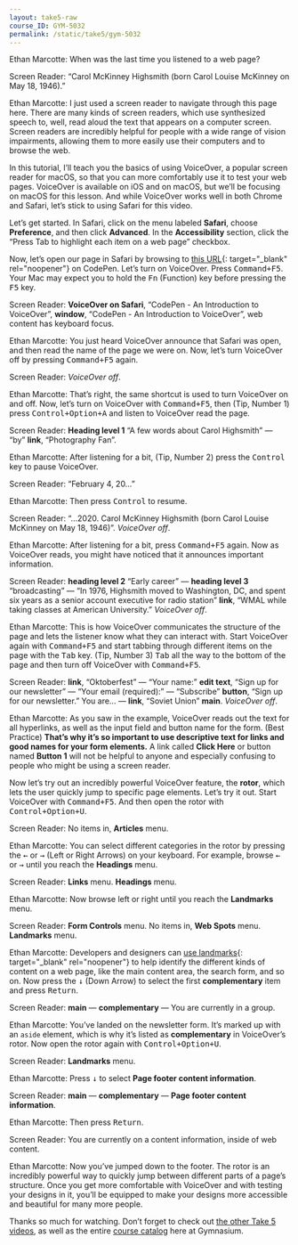 ```yaml
---
layout: take5-raw
course_ID: GYM-5032
permalink: /static/take5/gym-5032
---
```


Ethan Marcotte: When was the last time you listened to a web page?

Screen Reader: “Carol McKinney Highsmith (born Carol Louise McKinney on May 18, 1946).”

Ethan Marcotte: I just used a screen reader to navigate through this page here. There are many kinds of screen readers, which use synthesized speech to, well, read aloud the text that appears on a computer screen. Screen readers are incredibly helpful for people with a wide range of vision impairments, allowing them to more easily use their computers and to browse the web.

In this tutorial, I’ll teach you the basics of using VoiceOver, a popular screen reader for macOS, so that you can more comfortably use it to test your web pages. VoiceOver is available on iOS and on macOS, but we’ll be focusing on macOS for this lesson. And while VoiceOver works well in both Chrome and Safari, let’s stick to using Safari for this video.

Let’s get started. In Safari, click on the menu labeled **Safari**, choose **Preference**, and then click **Advanced**. In the **Accessibility** section, click the “Press Tab to highlight each item on a web page” checkbox.

Now, let’s open our page in Safari by browsing to [this URL][1]{: target="_blank" rel="noopener"} on CodePen. Let’s turn on VoiceOver. Press <kbd><kbd>Command</kbd>+<kbd>F5</kbd></kbd>. Your Mac may expect you to hold the <kbd>Fn</kbd> (Function) key before pressing the <kbd>F5</kbd> key.

Screen Reader: **VoiceOver on Safari**, “CodePen - An Introduction to VoiceOver”, **window**, “CodePen - An Introduction to VoiceOver”, web content has keyboard focus.

Ethan Marcotte: You just heard VoiceOver announce that Safari was open, and then read the name of the page we were on. Now, let’s turn VoiceOver off by pressing <kbd><kbd>Command</kbd>+<kbd>F5</kbd></kbd> again.

Screen Reader: *VoiceOver off*.

Ethan Marcotte: That’s right, the same shortcut is used to turn VoiceOver on and off. Now, let’s turn on VoiceOver with <kbd><kbd>Command</kbd>+<kbd>F5</kbd></kbd>, then (Tip, Number 1) press <kbd><kbd>Control</kbd>+<kbd>Option</kbd>+<kbd>A</kbd></kbd> and listen to VoiceOver read the page.

Screen Reader: **Heading level 1** “A few words about Carol Highsmith” — “by” **link**, “Photography Fan”.

Ethan Marcotte: After listening for a bit, (Tip, Number 2) press the <kbd>Control</kbd> key to pause VoiceOver.

Screen Reader: “February 4, 20…”

Ethan Marcotte: Then press <kbd>Control</kbd> to resume.

Screen Reader: “…2020. Carol McKinney Highsmith (born Carol Louise McKinney on May 18, 1946)”. *VoiceOver off*.

Ethan Marcotte: After listening for a bit, press <kbd><kbd>Command</kbd>+<kbd>F5</kbd></kbd> again. Now as VoiceOver reads, you might have noticed that it announces important information.

Screen Reader: **heading level 2** “Early career” — **heading level 3** “broadcasting” — “In 1976, Highsmith moved to Washington, DC, and spent six years as a senior account executive for radio station” **link**, “WMAL while taking classes at American University.” *VoiceOver off*.

Ethan Marcotte: This is how VoiceOver communicates the structure of the page and lets the listener know what they can interact with. Start VoiceOver again with <kbd><kbd>Command</kbd>+<kbd>F5</kbd></kbd> and start tabbing through different items on the page with the <kbd>Tab</kbd> key. (Tip, Number 3) <kbd>Tab</kbd> all the way to the bottom of the page and then turn off VoiceOver with <kbd><kbd>Command</kbd>+<kbd>F5</kbd></kbd>.

Screen Reader: **link**, “Oktoberfest” — “Your name:” **edit text**, “Sign up for our newsletter” — “Your email (required):” — “Subscribe” **button**, “Sign up for our newsletter.” You are…  — **link**, “Soviet Union” **main**. *VoiceOver off*.

Ethan Marcotte: As you saw in the example, VoiceOver reads out the text for all hyperlinks, as well as the input field and button name for the form. (Best Practice) **That’s why it’s so important to use descriptive text for links and good names for your form elements.** A link called **Click Here** or button named **Button 1** will not be helpful to anyone and especially confusing to people who might be using a screen reader.

Now let’s try out an incredibly powerful VoiceOver feature, the **rotor**, which lets the user quickly jump to specific page elements. Let’s try it out. Start VoiceOver with <kbd><kbd>Command</kbd>+<kbd>F5</kbd></kbd>. And then open the rotor with <kbd><kbd>Control</kbd>+<kbd>Option</kbd>+<kbd>U</kbd></kbd>.

Screen Reader: No items in, **Articles** menu.

Ethan Marcotte: You can select different categories in the rotor by pressing the <kbd>←</kbd> or <kbd>→</kbd> (Left or Right Arrows) on your keyboard. For example, browse <kbd>←</kbd> or <kbd>→</kbd> until you reach the **Headings** menu.

Screen Reader: **Links** menu. **Headings** menu.

Ethan Marcotte: Now browse left or right until you reach the **Landmarks** menu.

Screen Reader: **Form Controls** menu. No items in, **Web Spots** menu. **Landmarks** menu.

Ethan Marcotte: Developers and designers can [use landmarks][2]{: target="_blank" rel="noopener"} to help identify the different kinds of content on a web page, like the main content area, the search form, and so on. Now press the <kbd>↓</kbd> (Down Arrow) to select the first **complementary** item and press <kbd>Return</kbd>.

Screen Reader: **main** — **complementary** — You are currently in a group.

Ethan Marcotte: You’ve landed on the newsletter form. It’s marked up with an `aside` element, which is why it’s listed as **complementary** in VoiceOver’s rotor. Now open the rotor again with <kbd><kbd>Control</kbd>+<kbd>Option</kbd>+<kbd>U</kbd></kbd>.

Screen Reader: **Landmarks** menu.

Ethan Marcotte: Press <kbd>↓</kbd> to select **Page footer content information**.

Screen Reader: **main** — **complementary** — **Page footer content information**.

Ethan Marcotte: Then press <kbd>Return</kbd>.

Screen Reader: You are currently on a content information, inside of web content.

Ethan Marcotte: Now you’ve jumped down to the footer. The rotor is an incredibly powerful way to quickly jump between different parts of a page’s structure. Once you get more comfortable with VoiceOver and with testing your designs in it, you’ll be equipped to make your designs more accessible and beautiful for many more people.

Thanks so much for watching. Don’t forget to check out [the other Take 5 videos][3], as well as the entire [course catalog][4] here at Gymnasium.

[1]: https://cdpn.io/eYpGVvJ
[2]: https://a11yproject.com/posts/aria-landmark-roles/
[3]: https://thegymnasium.com/take5
[4]: https://thegymnasium.com/courses
